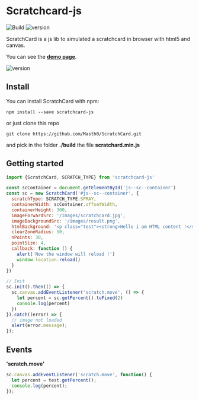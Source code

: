 # Scratchcard-js 
![Build](https://travis-ci.org/Masth0/ScratchCard.svg?branch=v2)
![version](https://img.shields.io/npm/v/scratchcard-js.svg)

ScratchCard is a js lib to simulated a scratchcard in browser with html5 and canvas.

You can see the [**demo page**](https://masth0.github.io/ScratchCard/).

![version](scratchcard-js.png)

## Install
You can install ScratchCard with npm:
```
npm install --save scratchcard-js
```
or just clone this repo
```
git clone https://github.com/Masth0/ScratchCard.git
```
and pick in the folder **./build** the file **scratchard.min.js**

## Getting started

```js
import {ScratchCard, SCRATCH_TYPE} from 'scratchcard-js'

const scContainer = document.getElementById('js--sc--container')
const sc = new ScratchCard('#js--sc--container', {
  scratchType: SCRATCH_TYPE.SPRAY,
  containerWidth: scContainer.offsetWidth,
  containerHeight: 300,
  imageForwardSrc: '/images/scratchcard.jpg',
  imageBackgroundSrc: '/images/result.png',
  htmlBackground: '<p class="test"><strong>Hello i am HTML content !</strong></p>',
  clearZoneRadius: 50,
  nPoints: 30,
  pointSize: 4,
  callback: function () {
    alert('Now the window will reload !')
    window.location.reload()
  }
})

// Init
sc.init().then(() => {
  sc.canvas.addEventListener('scratch.move', () => {
    let percent = sc.getPercent().toFixed(2)
    console.log(percent)
  })
}).catch((error) => {
  // image not loaded
  alert(error.message);
});
```

## Events
**'scratch.move'**
```js
sc.canvas.addEventListener('scratch.move', function() {
  let percent = test.getPercent();
  console.log(percent);
});
```
